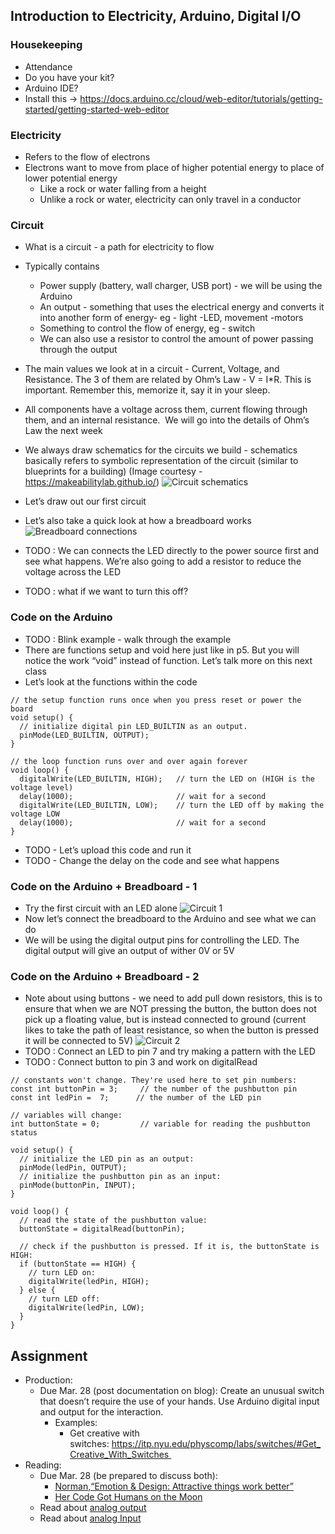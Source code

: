 ## Introduction to Electricity, Arduino, Digital I/O 

### Housekeeping
* Attendance
* Do you have your kit?
* Arduino IDE?
* Install this -> https://docs.arduino.cc/cloud/web-editor/tutorials/getting-started/getting-started-web-editor

### Electricity
* Refers to the flow of electrons
* Electrons want to move from place of higher potential energy to place of lower potential energy
    * Like a rock or water falling from a height
    * Unlike a rock or water, electricity can only travel in a conductor

### Circuit
* What is a circuit - a path for electricity to flow
* Typically contains 
    * Power supply (battery, wall charger, USB port) - we will be using the Arduino
    * An output - something that uses the electrical energy and converts it into another form of energy- eg - light -LED, movement -motors
    * Something to control the flow of energy, eg - switch
    * We can also use a resistor to control the amount of power passing through the output 
* The main values we look at in a circuit - Current, Voltage, and Resistance. The 3 of them are related by Ohm’s Law - V = I*R. This is important. Remember this, memorize it, say it in your sleep.
* All components have a voltage across them, current flowing through them, and an internal resistance.  We will go into the details of Ohm’s Law the next week
* We always draw schematics for the circuits we build - schematics basically refers to symbolic representation of the circuit (similar to blueprints for a building) (Image courtesy - https://makeabilitylab.github.io/)
![Circuit schematics](https://raw.githubusercontent.com/MathuraMG/IntroductionToInteractiveMedia/master/Week8/images/1.png)

* Let’s draw out our first circuit
* Let’s also take a quick look at how a breadboard works 
![Breadboard connections](https://raw.githubusercontent.com/MathuraMG/IntroductionToInteractiveMedia/master/Week8/images/2.png)
* TODO : We can connects the LED directly to the power source first and see what happens. We’re also going to add a resistor to reduce the voltage across the LED
* TODO :  what if we want to turn this off?


### Code on the Arduino
* TODO : Blink example - walk through the example
* There are functions setup and void here just like in p5. But you will notice the work “void” instead of function. Let’s talk more on this next class
* Let’s look at the functions within the code
```
// the setup function runs once when you press reset or power the board
void setup() {
  // initialize digital pin LED_BUILTIN as an output.
  pinMode(LED_BUILTIN, OUTPUT);
}
```
```
// the loop function runs over and over again forever
void loop() {
  digitalWrite(LED_BUILTIN, HIGH);   // turn the LED on (HIGH is the voltage level)
  delay(1000);                       // wait for a second
  digitalWrite(LED_BUILTIN, LOW);    // turn the LED off by making the voltage LOW
  delay(1000);                       // wait for a second
}
```
* TODO - Let’s upload this code and run it
* TODO - Change the delay on the code and see what happens

### Code on the Arduino + Breadboard - 1
* Try the first circuit with an LED alone
![Circuit 1](https://raw.githubusercontent.com/MathuraMG/IntroductionToInteractiveMedia/master/Week8/images/3.png)
* Now let’s connect the breadboard to the Arduino and see what we can do
* We will be using the digital output pins for controlling the LED. The digital output will give an output of wither 0V or 5V

### Code on the Arduino + Breadboard - 2
* Note about using buttons - we need to add pull down resistors, this is to ensure that when we are NOT pressing the button, the button does not pick up a floating value, but is instead connected to ground (current likes to take the path of least resistance, so when the button is pressed it will be connected to 5V)
![Circuit 2](https://raw.githubusercontent.com/MathuraMG/IntroductionToInteractiveMedia/master/Week8/images/4.png)
* TODO : Connect an LED to pin 7 and try making a pattern with the LED
* TODO : Connect button to pin 3 and work on digitalRead
```
// constants won't change. They're used here to set pin numbers:
const int buttonPin = 3;     // the number of the pushbutton pin
const int ledPin =  7;      // the number of the LED pin

// variables will change:
int buttonState = 0;         // variable for reading the pushbutton status

void setup() {
  // initialize the LED pin as an output:
  pinMode(ledPin, OUTPUT);
  // initialize the pushbutton pin as an input:
  pinMode(buttonPin, INPUT);
}

void loop() {
  // read the state of the pushbutton value:
  buttonState = digitalRead(buttonPin);

  // check if the pushbutton is pressed. If it is, the buttonState is HIGH:
  if (buttonState == HIGH) {
    // turn LED on:
    digitalWrite(ledPin, HIGH);
  } else {
    // turn LED off:
    digitalWrite(ledPin, LOW);
  }
}
```

## Assignment
* Production:
    * Due Mar. 28 (post documentation on blog): Create an unusual switch that doesn’t require the use of your hands. Use Arduino digital input and output for the interaction.
        * Examples:
            * Get creative with switches: https://itp.nyu.edu/physcomp/labs/switches/#Get_Creative_With_Switches 
* Reading:
    * Due Mar. 28 (be prepared to discuss both):
        * [Norman,“Emotion & Design: Attractive things work better”](https://jnd.org/emotion_design_attractive_things_work_better/)
        * [Her Code Got Humans on the Moon](http://www.wired.com/2015/10/margaret-hamilton-nasa-apollo/)
    * Read about [analog output](https://itp.nyu.edu/physcomp/lessons/analog-output/)
    * Read about [analog Input](https://itp.nyu.edu/physcomp/lessons/analog-input/)




